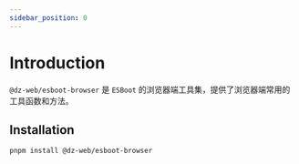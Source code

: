 ```yaml
---
sidebar_position: 0
---
```


# Introduction

`@dz-web/esboot-browser` 是 `ESBoot` 的浏览器端工具集，提供了浏览器端常用的工具函数和方法。

## Installation

```sh
pnpm install @dz-web/esboot-browser
```

